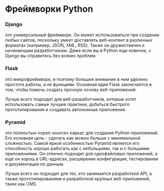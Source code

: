 # Фреймворки Python
###  Django
это универсальный фреймворк. Он может использоваться при создании любых сайтов, поскольку умеет доставлять веб-контент в различных форматах (например, JSON, XML, RSS). Также он дружественен к начинающим разработчикам. Даже если вы в Python еще новичок, с Django вы справитесь без всяких проблем.
###  Flask
это микрофреймворк, и поэтому большее внимание в нем уделено простоте работы, а не функциям. Основная идея Flask заключается в том, чтобы помочь создать прочную основу веб-приложений.

Лучше всего подходит для веб-разработчиков, которые хотят использовать самые лучшие практики, добиться быстрого прототипирования и создавать автономные приложения.
### Pyramid
это полностью «open-source» каркас для создания Python-приложений. Его основная цель - сделать как можно больше с минимальной сложностью. Самой яркой особенностью Pyramid является его способность хорошо работать как с небольшими, так и с большими приложениями. Он отлично подходит для однофайловых приложений, а еще он хорош в URL-адресах, расширении конфигурации, тестировании и документации по данным.

Лучше всего он подходит для тех, кто занимается разработкой API, а также прототипированием и разработкой крупных веб-приложений, таких как CMS.

<!-- _footer: https://web-academy.com.ua/stati/340-9-python \n https://techrocks.ru/2018/11/20/best-python-frameworks/ -->
